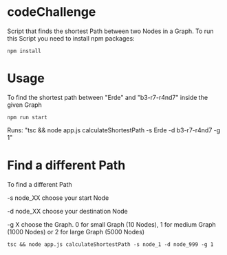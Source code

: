 ﻿# codeChallenge

Script that finds the shortest Path between two Nodes in a Graph. To run this Script you need to install npm packages:
```
npm install
```

# Usage

To find the shortest path between "Erde" and "b3-r7-r4nd7" inside the given Graph

```
npm run start
```
Runs: "tsc && node app.js calculateShortestPath -s Erde -d b3-r7-r4nd7 -g 1"

# Find a different Path

To find a different Path

-s node_XX choose your start Node

-d node_XX choose your destination Node

-g X choose the Graph. 0 for small Graph (10 Nodes), 1 for medium Graph (1000 Nodes) or 2 for large Graph (5000 Nodes)
```
tsc && node app.js calculateShortestPath -s node_1 -d node_999 -g 1
```
